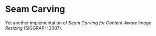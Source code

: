 # Seam Carving

Yet another implementation of *Seam Carving for Content-Aware Image Resizing* (SIGGRAPH 2007).
